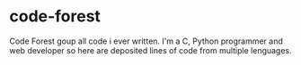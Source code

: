 # code-forest
Code Forest goup all code i ever written. I'm a C, Python programmer and web developer so here are deposited lines of code from multiple lenguages.
